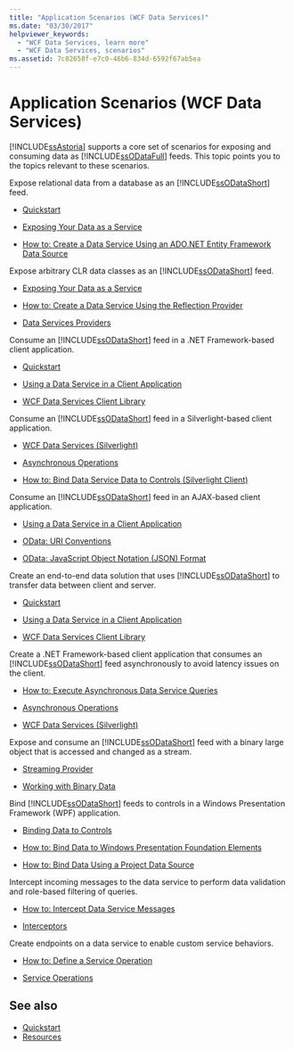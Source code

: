 ```yaml
---
title: "Application Scenarios (WCF Data Services)"
ms.date: "03/30/2017"
helpviewer_keywords:
  - "WCF Data Services, learn more"
  - "WCF Data Services, scenarios"
ms.assetid: 7c82658f-e7c0-46b6-834d-6592f67ab5ea
---
```


# Application Scenarios (WCF Data Services)

[!INCLUDE[ssAstoria](../../../../includes/ssastoria-md.md)] supports a core set of scenarios for exposing and consuming data as [!INCLUDE[ssODataFull](../../../../includes/ssodatafull-md.md)] feeds. This topic points you to the topics relevant to these scenarios.

Expose relational data from a database as an [!INCLUDE[ssODataShort](../../../../includes/ssodatashort-md.md)] feed.

- [Quickstart](../../../../docs/framework/data/wcf/quickstart-wcf-data-services.md)

- [Exposing Your Data as a Service](exposing-your-data-as-a-service-wcf-data-services.md)

- [How to: Create a Data Service Using an ADO.NET Entity Framework Data Source](create-a-data-service-using-an-adonet-ef-data-wcf.md)

Expose arbitrary CLR data classes as an [!INCLUDE[ssODataShort](../../../../includes/ssodatashort-md.md)] feed.

- [Exposing Your Data as a Service](../../../../docs/framework/data/wcf/exposing-your-data-as-a-service-wcf-data-services.md)

- [How to: Create a Data Service Using the Reflection Provider](create-a-data-service-using-rp-wcf-data-services.md)

- [Data Services Providers](data-services-providers-wcf-data-services.md)

Consume an [!INCLUDE[ssODataShort](../../../../includes/ssodatashort-md.md)] feed in a .NET Framework-based client application.

- [Quickstart](../../../../docs/framework/data/wcf/quickstart-wcf-data-services.md)

- [Using a Data Service in a Client Application](using-a-data-service-in-a-client-application-wcf-data-services.md)

- [WCF Data Services Client Library](wcf-data-services-client-library.md)

Consume an [!INCLUDE[ssODataShort](../../../../includes/ssodatashort-md.md)] feed in a Silverlight-based client application.

- [WCF Data Services (Silverlight)](https://docs.microsoft.com/previous-versions/windows/silverlight/dotnet-windows-silverlight/cc838234(v=vs.95))

- [Asynchronous Operations](asynchronous-operations-wcf-data-services.md)

- [How to: Bind Data Service Data to Controls (Silverlight Client)](https://docs.microsoft.com/previous-versions/dotnet/wcf-data-services/ee681614(v=vs.103))

Consume an [!INCLUDE[ssODataShort](../../../../includes/ssodatashort-md.md)] feed in an AJAX-based client application.

- [Using a Data Service in a Client Application](../../../../docs/framework/data/wcf/using-a-data-service-in-a-client-application-wcf-data-services.md)

- [OData: URI Conventions](https://go.microsoft.com/fwlink/?LinkId=185564)

- [OData: JavaScript Object Notation (JSON) Format](https://go.microsoft.com/fwlink/?LinkId=185790)

Create an end-to-end data solution that uses [!INCLUDE[ssODataShort](../../../../includes/ssodatashort-md.md)] to transfer data between client and server.

- [Quickstart](../../../../docs/framework/data/wcf/quickstart-wcf-data-services.md)

- [Using a Data Service in a Client Application](using-a-data-service-in-a-client-application-wcf-data-services.md)

- [WCF Data Services Client Library](wcf-data-services-client-library.md)

Create a .NET Framework-based client application that consumes an [!INCLUDE[ssODataShort](../../../../includes/ssodatashort-md.md)] feed asynchronously to avoid latency issues on the client.

- [How to: Execute Asynchronous Data Service Queries](../../../../docs/framework/data/wcf/how-to-execute-asynchronous-data-service-queries-wcf-data-services.md)

- [Asynchronous Operations](asynchronous-operations-wcf-data-services.md)

- [WCF Data Services (Silverlight)](https://docs.microsoft.com/previous-versions/windows/silverlight/dotnet-windows-silverlight/cc838234(v=vs.95))

Expose and consume an [!INCLUDE[ssODataShort](../../../../includes/ssodatashort-md.md)] feed with a binary large object that is accessed and changed as a stream.

- [Streaming Provider](../../../../docs/framework/data/wcf/streaming-provider-wcf-data-services.md)

- [Working with Binary Data](working-with-binary-data-wcf-data-services.md)

Bind [!INCLUDE[ssODataShort](../../../../includes/ssodatashort-md.md)] feeds to controls in a Windows Presentation Framework (WPF) application.

- [Binding Data to Controls](../../../../docs/framework/data/wcf/binding-data-to-controls-wcf-data-services.md)

- [How to: Bind Data to Windows Presentation Foundation Elements](bind-data-to-wpf-elements-wcf-data-services.md)

- [How to: Bind Data Using a Project Data Source](how-to-bind-data-using-a-project-data-source-wcf-data-services.md)

Intercept incoming messages to the data service to perform data validation and role-based filtering of queries.

- [How to: Intercept Data Service Messages](../../../../docs/framework/data/wcf/how-to-intercept-data-service-messages-wcf-data-services.md)

- [Interceptors](interceptors-wcf-data-services.md)

Create endpoints on a data service to enable custom service behaviors.

- [How to: Define a Service Operation](../../../../docs/framework/data/wcf/how-to-define-a-service-operation-wcf-data-services.md)

- [Service Operations](service-operations-wcf-data-services.md)

## See also

- [Quickstart](quickstart-wcf-data-services.md)
- [Resources](wcf-data-services-resources.md)
